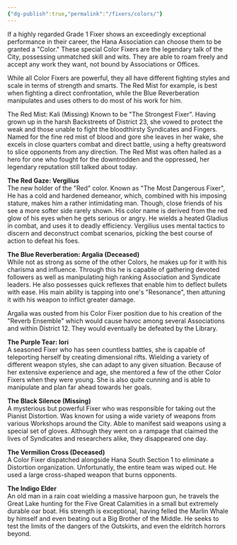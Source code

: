 ```yaml
---
{"dg-publish":true,"permalink":"/fixers/colors/"}
---
```


If a highly regarded Grade 1 Fixer shows an exceedingly exceptional performance in their career, the Hana Association can choose them to be granted a "Color." These special Color Fixers are the legendary talk of the City, possessing unmatched skill and wits. They are able to roam freely and accept any work they want, not bound by Associations or Offices.

While all Color Fixers are powerful, they all have different fighting styles and scale in terms of strength and smarts. The Red Mist for example, is best when fighting a direct confrontation, while the Blue Reverberation manipulates and uses others to do most of his work for him.

The Red Mist: Kali (Missing)
Known to be "The Strongest Fixer". Having grown up in the harsh Backstreets of District 23, she vowed to protect the weak and those unable to fight the bloodthirsty Syndicates and Fingers. Named for the fine red mist of blood and gore she leaves in her wake, she excels in close quarters combat and direct battle, using a hefty greatsword to slice opponents from any direction.
The Red Mist was often hailed as a hero for one who fought for the downtrodden and the oppressed, her legendary reputation still talked about today.

**The Red Gaze: Vergilius**  
The new holder of the "Red" color. Known as "The Most Dangerous Fixer", He has a cold and hardened demeanor, which, combined with his imposing stature, makes him a rather intimidating man. Though, close friends of his see a more softer side rarely shown. His color name is derived from the red glow of his eyes when he gets serious or angry. He wields a heated Gladius in combat, and uses it to deadly efficiency. Vergilius uses mental tactics to discern and deconstruct combat scenarios, picking the best course of action to defeat his foes.

**The Blue Reverberation: Argalia (Deceased)**  
While not as strong as some of the other Colors, he makes up for it with his charisma and influence. Through this he is capable of gathering devoted followers as well as manipulating high ranking Association and Syndicate leaders. He also possesses quick reflexes that enable him to deflect bullets with ease. His main ability is tapping into one's "Resonance", then attuning it with his weapon to inflict greater damage.  
  
Argalia was ousted from his Color Fixer position due to his creation of the "Reverb Ensemble" which would cause havoc among several Associations and within District 12. They would eventually be defeated by the Library.

**The Purple Tear: Iori**  
A seasoned Fixer who has seen countless battles, she is capable of teleporting herself by creating dimensional rifts. Wielding a variety of different weapon styles, she can adapt to any given situation. Because of her extensive experience and age, she mentored a few of the other Color Fixers when they were young. She is also quite cunning and is able to manipulate and plan far ahead towards her goals.

**The Black Silence (Missing)**  
A mysterious but powerful Fixer who was responsible for taking out the Pianist Distortion. Was known for using a wide variety of weapons from various Workshops around the City. Able to manifest said weapons using a special set of gloves. Although they went on a rampage that claimed the lives of Syndicates and researchers alike, they disappeared one day.  
  
**The Vermilion Cross (Deceased)**  
A Color Fixer dispatched alongside Hana South Section 1 to eliminate a Distortion organization. Unfortunatly, the entire team was wiped out. He used a large cross-shaped weapon that burns opponents.  
  
**The Indigo Elder**  
An old man in a rain coat wielding a massive harpoon gun, he travels the Great Lake hunting for the Five Great Calamities in a small but extremely durable oar boat. His strength is exceptional, having felled the Marlin Whale by himself and even beating out a Big Brother of the Middle. He seeks to test the limits of the dangers of the Outskirts, and even the eldritch horrors beyond.
